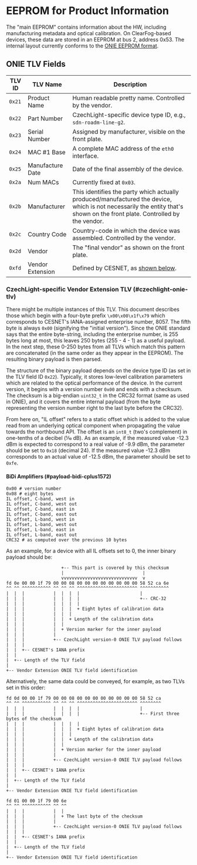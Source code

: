 # EEPROM for Product Information

The "main EEPROM" contains information about the HW, including manufacturing metadata and optical calibration.
On ClearFog-based devices, these data are stored in an EEPROM at bus 2, address 0x53.
The internal layout currently conforms to the [ONIE EEPROM format](https://opencomputeproject.github.io/onie/design-spec/hw_requirements.html#board-eeprom-information-format).

## ONIE TLV Fields

| TLV ID | TLV Name | Description |
|---|---|---|
| `0x21` | Product Name | Human readable pretty name. Controlled by the vendor. |
| `0x22` | Part Number | CzechLight-specific device type ID, e.g., `sdn-roadm-line-g2`. |
| `0x23` | Serial Number | Assigned by manufacturer, visible on the front plate. |
| `0x24` | MAC #1 Base | A complete MAC address of the `eth0` interface. |
| `0x25` | Manufacture Date | Date of the final assembly of the device. |
| `0x2a` | Num MACs | Currently fixed at `0x03`. |
| `0x2b` | Manufacturer | This identifies the party which actually produced/manufactured the device, which is not necessarily the entity that's shown on the front plate. Controlled by the vendor. |
| `0x2c` | Country Code | Country-code in which the device was assembled. Controlled by the vendor. |
| `0x2d` | Vendor | The "final vendor" as shown on the front plate. |
| `0xfd` | Vendor Extension | Defined by CESNET, as [shown below](#czechlight-onie-tlv). |

### CzechLight-specific Vendor Extension TLV (#czechlight-onie-tlv)

There might be multiple instances of this TLV.
This document describes those which begin with a four-byte prefix `\x00\x00\x1f\x79` which corresponds to CESNET's IANA-assigned enterprise number, 8057.
The fifth byte is always `0x00` (signifying the "initial version").
Since the ONIE standard says that the entire byte-string, including the enterprise number, is 255 bytes long at most,
this leaves 250 bytes (255 - 4 - 1) as a useful payload.
In the next step, these 0-250 bytes from all TLVs which match this pattern are concatenated (in the same order as they appear in the EEPROM).
The resulting binary payload is then parsed.

The structure of the binary payload depends on the device type ID (as set in the TLV field ID `0x22`).
Typically, it stores low-level calibration parameters which are related to the optical performance of the device.
In the current version, it begins with a version number `0x00` and ends with a checksum.
The checksum is a big-endian `uint32_t` in the CRC32 format (same as used in ONIE), and it covers the entire internal payload (from the byte representing the version number right to the last byte before the CRC32).

From here on, "IL offset" refers to a static offset which is added to the value read from an underlying optical component when propagating the value towards the northbound API.
The offset is an `int8_t` (two's complement) in one-tenths of a decibel (⅒ dB).
As an example, if the measured value -12.3 dBm is expected to correspond to a real value of -9.9 dBm, the parameter should be set to `0x18` (decimal 24).
If the measured value -12.3 dBm corresponds to an actual value of -12.5 dBm, the parameter should be set to `0xfe`.

#### BiDi Amplifiers (#payload-bidi-cplus1572)

```
0x00 # version number
0x08 # eight bytes
IL offset, C-band, west in
IL offset, C-band, west out
IL offset, C-band, east in
IL offset, C-band, east out
IL offset, L-band, west in
IL offset, L-band, west out
IL offset, L-band, east in
IL offset, L-band, east out
CRC32 # as computed over the previous 10 bytes
```

As an example, for a device with all IL offsets set to 0, the inner binary payload should be:

```
                     +-- This part is covered by this checksum
                     |                              |
                     vvvvvvvvvvvvvvvvvvvvvvvvvvvvv  v
fd 0e 00 00 1f 79 00 00 08 00 00 00 00 00 00 00 00 58 52 ca 6e
^^ ^^ ^^^^^^^^^^^ ^^ ^^ ^^ ^^^^^^^^^^^^^^^^^^^^^^^ ^^^^^^^^^^^
|  |  |           |  |  |  |                       |
|  |  |           |  |  |  |                       +-- CRC-32
|  |  |           |  |  |  |
|  |  |           |  |  |  + Eight bytes of calibration data
|  |  |           |  |  |
|  |  |           |  |  + Length of the calibration data
|  |  |           |  |
|  |  |           |  + Version marker for the inner payload
|  |  |           |
|  |  |           +-- CzechLight version-0 ONIE TLV payload follows
|  |  |
|  |  +-- CESNET's IANA prefix
|  |
|  +-- Length of the TLV field
|
+-- Vendor Extension ONIE TLV field identification
```

Alternatively, the same data could be conveyed, for example, as two TLVs set in this order:

```
fd 0d 00 00 1f 79 00 00 08 00 00 00 00 00 00 00 00 58 52 ca
^^ ^^ ^^^^^^^^^^^ ^^ ^^ ^^ ^^^^^^^^^^^^^^^^^^^^^^^ ^^^^^^^^
|  |  |           |  |  |  |                       |
|  |  |           |  |  |  |                       +-- First three bytes of the checksum
|  |  |           |  |  |  |
|  |  |           |  |  |  + Eight bytes of calibration data
|  |  |           |  |  |
|  |  |           |  |  + Length of the calibration data
|  |  |           |  |
|  |  |           |  + Version marker for the inner payload
|  |  |           |
|  |  |           +-- CzechLight version-0 ONIE TLV payload follows
|  |  |
|  |  +-- CESNET's IANA prefix
|  |
|  +-- Length of the TLV field
|
+-- Vendor Extension ONIE TLV field identification

fd 01 00 00 1f 79 00 6e
^^ ^^ ^^^^^^^^^^^ ^^ ^^
|  |  |           |  |
|  |  |           |  + The last byte of the checksum
|  |  |           |
|  |  |           +-- CzechLight version-0 ONIE TLV payload follows
|  |  |
|  |  +-- CESNET's IANA prefix
|  |
|  +-- Length of the TLV field
|
+-- Vendor Extension ONIE TLV field identification
```

